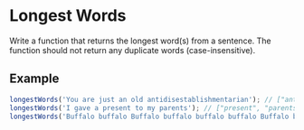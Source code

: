 # Longest Words

Write a function that returns the longest word(s) from a sentence. The function should not return any duplicate words (case-insensitive).

## Example

```js
longestWords('You are just an old antidisestablishmentarian'); // ["antidisestablishmentarian"]
longestWords('I gave a present to my parents'); // ["present", "parents"]
longestWords('Buffalo buffalo Buffalo buffalo buffalo buffalo Buffalo buffalo'); // ["buffalo"] or ["Buffalo"]
```
